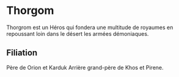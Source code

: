 # Thorgom

Thorgrom est un Héros qui fondera une multitude de royaumes en repoussant loin dans le désert les armées démoniaques.

## Filiation
Père de Orion et Karduk
Arrière grand-père de Khos et Pirene.